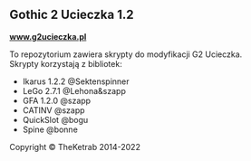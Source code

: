 ## **Gothic 2 Ucieczka 1.2**

**<a href="https://www.g2ucieczka.pl">www.g2ucieczka.pl</a>**

To repozytorium zawiera skrypty do modyfikacji G2 Ucieczka.<br>
Skrypty korzystają z bibliotek:
- Ikarus 1.2.2 @Sektenspinner
- LeGo 2.7.1 @Lehona&szapp
- GFA 1.2.0 @szapp
- CATINV @szapp
- QuickSlot @bogu
- Spine @bonne

Copyright &copy; TheKetrab 2014-2022